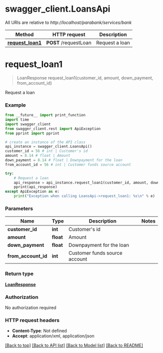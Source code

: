 # swagger_client.LoansApi

All URIs are relative to *http://localhost/parabank/services/bank*

Method | HTTP request | Description
------------- | ------------- | -------------
[**request_loan1**](LoansApi.md#request_loan1) | **POST** /requestLoan | Request a loan


# **request_loan1**
> LoanResponse request_loan1(customer_id, amount, down_payment, from_account_id)

Request a loan



### Example
```python
from __future__ import print_function
import time
import swagger_client
from swagger_client.rest import ApiException
from pprint import pprint

# create an instance of the API class
api_instance = swagger_client.LoansApi()
customer_id = 56 # int | Customer's id
amount = 8.14 # float | Amount
down_payment = 8.14 # float | Downpayment for the loan
from_account_id = 56 # int | Customer funds source account

try:
    # Request a loan
    api_response = api_instance.request_loan1(customer_id, amount, down_payment, from_account_id)
    pprint(api_response)
except ApiException as e:
    print("Exception when calling LoansApi->request_loan1: %s\n" % e)
```

### Parameters

Name | Type | Description  | Notes
------------- | ------------- | ------------- | -------------
 **customer_id** | **int**| Customer&#39;s id | 
 **amount** | **float**| Amount | 
 **down_payment** | **float**| Downpayment for the loan | 
 **from_account_id** | **int**| Customer funds source account | 

### Return type

[**LoanResponse**](LoanResponse.md)

### Authorization

No authorization required

### HTTP request headers

 - **Content-Type**: Not defined
 - **Accept**: application/xml, application/json

[[Back to top]](#) [[Back to API list]](../README.md#documentation-for-api-endpoints) [[Back to Model list]](../README.md#documentation-for-models) [[Back to README]](../README.md)

